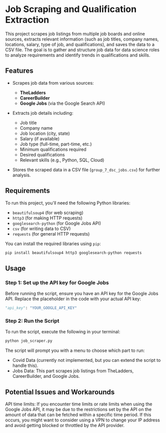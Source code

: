 # Job Scraping and Qualification Extraction

This project scrapes job listings from multiple job boards and online sources, extracts relevant information (such as job titles, company names, locations, salary, type of job, and qualifications), and saves the data to a CSV file. The goal is to gather and structure job data for data science roles to analyze requirements and identify trends in qualifications and skills.

## Features

- Scrapes job data from various sources:
  - **TheLadders**
  - **CareerBuilder**
  - **Google Jobs** (via the Google Search API)

- Extracts job details including:
  - Job title
  - Company name
  - Job location (city, state)
  - Salary (if available)
  - Job type (full-time, part-time, etc.)
  - Minimum qualifications required
  - Desired qualifications
  - Relevant skills (e.g., Python, SQL, Cloud)

- Stores the scraped data in a CSV file (`group_7_dsc_jobs.csv`) for further analysis.

## Requirements

To run this project, you'll need the following Python libraries:

- `beautifulsoup4` (for web scraping)
- `http3` (for making HTTP requests)
- `googlesearch-python` (for Google Jobs API)
- `csv` (for writing data to CSV)
- `requests` (for general HTTP requests)

You can install the required libraries using `pip`:

```bash
pip install beautifulsoup4 http3 googlesearch-python requests
```

## Usage

### Step 1: Set up the API key for Google Jobs

Before running the script, ensure you have an API key for the Google Jobs API. Replace the placeholder in the code with your actual API key:

```python
"api_key": "YOUR_GOOGLE_API_KEY"
```

### Step 2: Run the Script

To run the script, execute the following in your terminal:

```python
python job_scraper.py
```

The script will prompt you with a menu to choose which part to run:

- Covid Data (currently not implemented, but you can extend the script to handle this).
- Jobs Data: This part scrapes job listings from TheLadders, CareerBuilder, and Google Jobs.

## Potential Issues and Workarounds
API time limits: If you encounter time limits or rate limits when using the Google Jobs API, it may be due to the restrictions set by the API on the amount of data that can be fetched within a specific time period. If this occurs, you might want to consider using a VPN to change your IP address and avoid getting blocked or throttled by the API provider.
